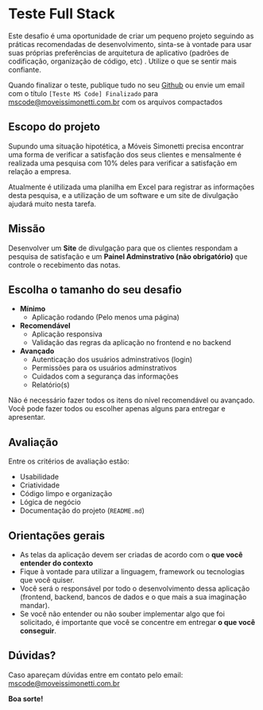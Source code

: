 # Teste Full Stack

Este desafio é uma oportunidade de criar um pequeno projeto seguindo as práticas recomendadas de desenvolvimento, sinta-se à vontade para usar suas próprias preferências de arquitetura de aplicativo (padrões de codificação, organização de código, etc) . Utilize o que se sentir mais confiante.

Quando finalizar o teste, publique tudo no seu [Github](https://github.com) ou envie um email com o título `[Teste MS Code] Finalizado` para mscode@moveissimonetti.com.br com os arquivos compactados

## Escopo do projeto

Supundo uma situação hipotética, a Móveis Simonetti precisa encontrar uma forma de verificar a satisfação dos seus clientes e mensalmente é realizada uma pesquisa com 10% deles para verificar a satisfação em relação a empresa.

Atualmente é utilizada uma planilha em Excel para registrar as informações desta pesquisa, e a utilização de um software e um site de divulgação ajudará muito nesta tarefa. 


## Missão

Desenvolver um **Site** de divulgação para que os clientes respondam a pesquisa de satisfação e um **Painel Adminstrativo (não obrigatório)** que controle o recebimento das notas.

## Escolha o tamanho do seu desafio
- **Mínimo**
  - Aplicação rodando (Pelo menos uma página)
- **Recomendável**
  - Aplicação responsiva
  - Validação das regras da aplicação no frontend e no backend
- **Avançado**
  - Autenticação dos usuários adminstrativos (login)
  - Permissões para os usuários adminstrativos  
  - Cuidados com a segurança das informações
  - Relatório(s)


Não é necessário fazer todos os itens do nível recomendável ou avançado. Você pode fazer todos ou escolher apenas alguns para entregar e apresentar.

## Avaliação

Entre os critérios de avaliação estão:

- Usabilidade
- Criatividade
- Código limpo e organização
- Lógica de negócio
- Documentação do projeto (`README.md`)



## Orientações gerais
- As telas da aplicação devem ser criadas de acordo com o **que você entender do contexto**
- Fique à vontade para utilizar a linguagem, framework ou tecnologias que você quiser. 
- Você será o responsável por todo o desenvolvimento dessa aplicação (frontend, backend, bancos de dados e o que mais a sua imaginação mandar).
- Se você não entender ou não souber implementar algo que foi solicitado, é importante que você se concentre em entregar **o que você conseguir**. 



## Dúvidas?
Caso apareçam dúvidas entre em contato pelo email: mscode@moveissimonetti.com.br

**Boa sorte!**
  
